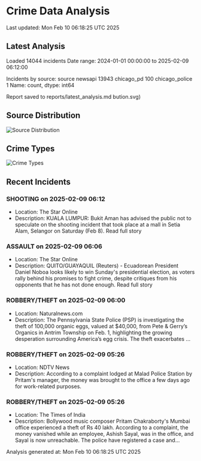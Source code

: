 # Crime Data Analysis
Last updated: Mon Feb 10 06:18:25 UTC 2025

## Latest Analysis

Loaded 14044 incidents
Date range: 2024-01-01 00:00:00 to 2025-02-09 06:12:00

Incidents by source:
source
newsapi           13943
chicago_pd          100
chicago_police        1
Name: count, dtype: int64

Report saved to reports/latest_analysis.md
bution.svg)

## Source Distribution
![Source Distribution](images/source_distribution.svg)

## Crime Types
![Crime Types](images/crime_types.svg)

## Recent Incidents

### SHOOTING on 2025-02-09 06:12
- Location: The Star Online
- Description: KUALA LUMPUR: Bukit Aman has advised the public not to speculate on the shooting incident that took place at a mall in Setia Alam, Selangor on Saturday (Feb 8). Read full story


### ASSAULT on 2025-02-09 06:06
- Location: The Star Online
- Description: QUITO/GUAYAQUIL (Reuters) - Ecuadorean President Daniel Noboa looks likely to win Sunday's presidential election, as voters rally behind his promises to fight crime, despite critiques from his opponents that he has not done enough. Read full story


### ROBBERY/THEFT on 2025-02-09 06:00
- Location: Naturalnews.com
- Description: The Pennsylvania State Police (PSP) is investigating the theft of 100,000 organic eggs, valued at $40,000, from Pete & Gerry’s Organics in Antrim Township on Feb. 1, highlighting the growing desperation surrounding America’s egg crisis. The theft exacerbates …


### ROBBERY/THEFT on 2025-02-09 05:26
- Location: NDTV News
- Description: According to a complaint lodged at Malad Police Station by Pritam&#039;s manager, the money was brought to the office a few days ago for work-related purposes.


### ROBBERY/THEFT on 2025-02-09 05:26
- Location: The Times of India
- Description: Bollywood music composer Pritam Chakraborty's Mumbai office experienced a theft of Rs 40 lakh. According to a complaint, the money vanished while an employee, Ashish Sayal, was in the office, and Sayal is now unreachable. The police have registered a case and…

Analysis generated at: Mon Feb 10 06:18:25 UTC 2025
